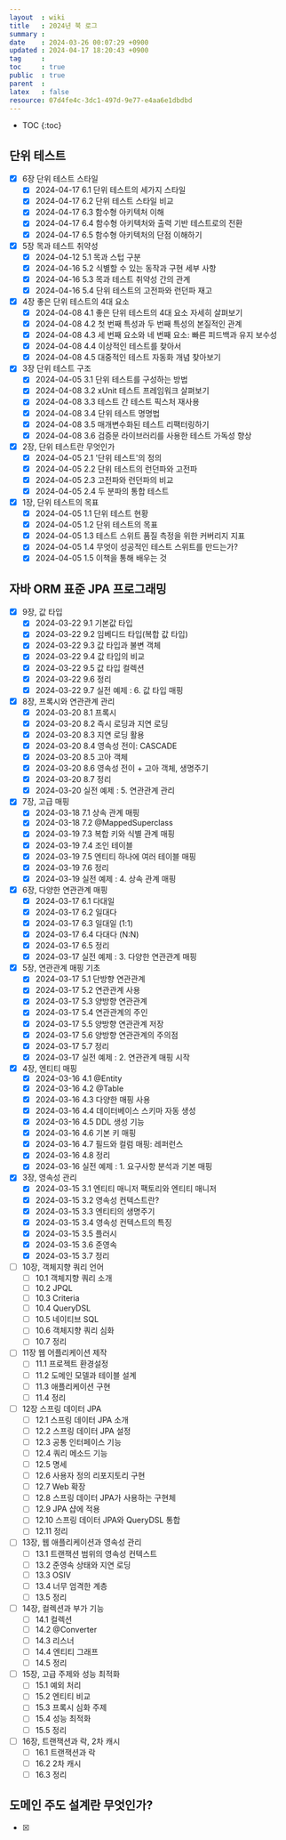 ```yaml
---
layout  : wiki
title   : 2024년 북 로그
summary : 
date    : 2024-03-26 00:07:29 +0900
updated : 2024-04-17 18:20:43 +0900
tag     : 
toc     : true
public  : true
parent  : 
latex   : false
resource: 07d4fe4c-3dc1-497d-9e77-e4aa6e1dbdbd
---
```

* TOC
{:toc}

## 단위 테스트
* [X] 6장 단위 테스트 스타일
    * [X] 2024-04-17 6.1 단위 테스트의 세가지 스타일
    * [X] 2024-04-17 6.2 단위 테스트 스타일 비교
    * [X] 2024-04-17 6.3 함수형 아키텍처 이해
    * [X] 2024-04-17 6.4 함수형 아키텍처와 출력 기반 테스트로의 전환
    * [X] 2024-04-17 6.5 함수형 아키텍처의 단점 이해하기
* [X] 5장 목과 테스트 취약성
    * [X] 2024-04-12 5.1 목과 스텁 구분
    * [X] 2024-04-16 5.2 식별할 수 있는 동작과 구현 세부 사항
    * [X] 2024-04-16 5.3 목과 테스트 취약성 간의 관계
    * [X] 2024-04-16 5.4 단위 테스트의 고전파와 런던파 재고
* [X] 4장 좋은 단위 테스트의 4대 요소
    * [X] 2024-04-08 4.1 좋은 단위 테스트의 4대 요소 자세히 살펴보기
    * [X] 2024-04-08 4.2 첫 번째 특성과 두 번째 특성의 본질적인 관계
    * [X] 2024-04-08 4.3 세 번째 요소와 네 번째 요소: 빠른 피드백과 유지 보수성
    * [X] 2024-04-08 4.4 이상적인 테스트를 찾아서
    * [X] 2024-04-08 4.5 대중적인 테스트 자동화 개념 찾아보기
* [X] 3장 단위 테스트 구조
    * [X] 2024-04-05 3.1 단위 테스트를 구성하는 방법
    * [X] 2024-04-08 3.2 xUnit 테스트 프레임워크 살펴보기
    * [X] 2024-04-08 3.3 테스트 간 테스트 픽스처 재사용
    * [X] 2024-04-08 3.4 단위 테스트 명명법
    * [X] 2024-04-08 3.5 매개변수화된 테스트 리팩터링하기
    * [X] 2024-04-08 3.6 검증문 라이브러리를 사용한 테스트 가독성 향상
* [X] 2장, 단위 테스트란 무엇인가
    * [X] 2024-04-05 2.1 '단위 테스트'의 정의
    * [X] 2024-04-05 2.2 단위 테스트의 런던파와 고전파
    * [X] 2024-04-05 2.3 고전파와 런던파의 비교
    * [X] 2024-04-05 2.4 두 분파의 통합 테스트
* [X] 1장, 단위 테스트의 목표
    * [X] 2024-04-05 1.1 단위 테스트 현황
    * [X] 2024-04-05 1.2 단위 테스트의 목표
    * [X] 2024-04-05 1.3 테스트 스위트 품질 측정을 위한 커버리지 지표
    * [X] 2024-04-05 1.4 무엇이 성공적인 테스트 스위트를 만드는가?
    * [X] 2024-04-05 1.5 이책을 통해 배우는 것

## 자바 ORM 표준 JPA 프로그래밍
* [X] 9장, 값 타입
    * [X] 2024-03-22 9.1 기본값 타입
    * [X] 2024-03-22 9.2 임베디드 타입(복합 값 타입)
    * [X] 2024-03-22 9.3 값 타입과 불변 객체
    * [X] 2024-03-22 9.4 값 타입의 비교
    * [X] 2024-03-22 9.5 값 타입 컬렉션
    * [X] 2024-03-22 9.6 정리
    * [X] 2024-03-22 9.7 실전 예제 : 6. 값 타입 매핑
* [X] 8장, 프록시와 연관관계 관리
    * [X] 2024-03-20 8.1 프록시
    * [X] 2024-03-20 8.2 즉시 로딩과 지연 로딩
    * [X] 2024-03-20 8.3 지연 로딩 활용
    * [X] 2024-03-20 8.4 영속성 전이: CASCADE
    * [X] 2024-03-20 8.5 고아 객체
    * [X] 2024-03-20 8.6 영속성 전이 + 고아 객체, 생명주기
    * [X] 2024-03-20 8.7 정리
    * [X] 2024-03-20 실전 예제 : 5. 연관관계 관리
* [X]  7장, 고급 매핑
    * [X] 2024-03-18 7.1 상속 관계 매핑
    * [X] 2024-03-18 7.2 @MappedSuperclass
    * [X] 2024-03-19 7.3 복합 키와 식별 관계 매핑
    * [X] 2024-03-19 7.4 조인 테이블
    * [X] 2024-03-19 7.5 엔티티 하나에 여러 테이블 매핑
    * [X] 2024-03-19 7.6 정리
    * [X] 2024-03-19 실전 예제 : 4. 상속 관계 매핑
* [X] 6장, 다양한 연관관계 매핑
    * [X] 2024-03-17 6.1 다대일
    * [X] 2024-03-17 6.2 일대다
    * [X] 2024-03-17 6.3 일대일 (1:1)
    * [X] 2024-03-17 6.4 다대다 (N:N)
    * [X] 2024-03-17 6.5 정리
    * [X] 2024-03-17 실전 예제 : 3. 다양한 연관관계 매핑
* [X] 5장, 연관관계 매핑 기초
    * [X] 2024-03-17 5.1 단방향 연관관계
    * [X] 2024-03-17 5.2 연관관계 사용
    * [X] 2024-03-17 5.3 양방향 연관관계
    * [X] 2024-03-17 5.4 연관관계의 주인
    * [X] 2024-03-17 5.5 양방향 연관관계 저장
    * [X] 2024-03-17 5.6 양방향 연관관계의 주의점
    * [X] 2024-03-17 5.7 정리
    * [X] 2024-03-17 실전 예제 : 2. 연관관계 매핑 시작
* [X] 4장, 엔티티 매핑
    * [X] 2024-03-16 4.1 @Entity
    * [X] 2024-03-16 4.2 @Table
    * [X] 2024-03-16 4.3 다양한 매핑 사용
    * [X] 2024-03-16 4.4 데이터베이스 스키마 자동 생성
    * [X] 2024-03-16 4.5 DDL 생성 기능
    * [X] 2024-03-16 4.6 기본 키 매핑
    * [X] 2024-03-16 4.7 필드와 컬럼 매핑: 레퍼런스
    * [X] 2024-03-16 4.8 정리
    * [X] 2024-03-16 실전 예제 : 1. 요구사항 분석과 기본 매핑
* [X] 3장, 영속성 관리
    * [X] 2024-03-15 3.1 엔티티 매니저 팩토리와 엔티티 매니저
    * [X] 2024-03-15 3.2 영속성 컨텍스트란?
    * [X] 2024-03-15 3.3 엔티티의 생명주기
    * [X] 2024-03-15 3.4 영속성 컨텍스트의 특징
    * [X] 2024-03-15 3.5 플러시
    * [X] 2024-03-15 3.6 준영속
    * [X] 2024-03-15 3.7 정리
* [ ] 10장, 객체지향 쿼리 언어
    * [ ] 10.1 객체지향 쿼리 소개
    * [ ] 10.2 JPQL
    * [ ] 10.3 Criteria
    * [ ] 10.4 QueryDSL
    * [ ] 10.5 네이티브 SQL
    * [ ] 10.6 객체지향 쿼리 심화
    * [ ] 10.7 정리
* [ ] 11장 웹 어플리케이션 제작
    * [ ] 11.1 프로젝트 환경설정
    * [ ] 11.2 도메인 모델과 테이블 설계
    * [ ] 11.3 애플리케이션 구현
    * [ ] 11.4 정리
* [ ] 12장 스프링 데이터 JPA
    * [ ] 12.1 스프링 데이터 JPA 소개
    * [ ] 12.2 스프링 데이터 JPA 설정
    * [ ] 12.3 공통 인터페이스 기능
    * [ ] 12.4 쿼리 메소드 기능
    * [ ] 12.5 명세
    * [ ] 12.6 사용자 정의 리포지토리 구현
    * [ ] 12.7 Web 확장
    * [ ] 12.8 스프링 데이터 JPA가 사용하는 구현체
    * [ ] 12.9 JPA 샵에 적용
    * [ ] 12.10 스프링 데이터 JPA와 QueryDSL 통합
    * [ ] 12.11 정리
* [ ] 13장, 웹 애플리케이션과 영속성 관리
    * [ ] 13.1 트랜잭션 범위의 영속성 컨텍스트
    * [ ] 13.2 준영속 상태와 지연 로딩
    * [ ] 13.3 OSIV
    * [ ] 13.4 너무 엄격한 계층
    * [ ] 13.5 정리
* [ ] 14장, 컬렉션과 부가 기능
    * [ ] 14.1 컬렉션
    * [ ] 14.2 @Converter
    * [ ] 14.3 리스너
    * [ ] 14.4 엔티티 그래프
    * [ ] 14.5 정리
* [ ] 15장, 고급 주제와 성능 최적화
    * [ ] 15.1 예외 처리
    * [ ] 15.2 엔티티 비교
    * [ ] 15.3 프록시 심화 주제
    * [ ] 15.4 성능 최적화
    * [ ] 15.5 정리
* [ ] 16장, 트랜잭션과 락, 2차 캐시
    * [ ] 16.1 트랜잭션과 락
    * [ ] 16.2 2차 캐시
    * [ ] 16.3 정리

## 도메인 주도 설계란 무엇인가?
* [x] 
